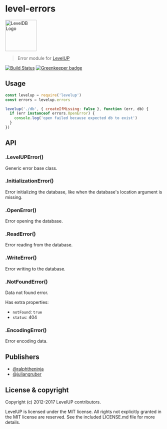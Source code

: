 
# level-errors

<img alt="LevelDB Logo" height="100" src="http://leveldb.org/img/logo.svg">

> Error module for [LevelUP](https://github.com/rvagg/node-levelup)

[![Build Status](https://travis-ci.org/Level/errors.png)](https://travis-ci.org/Level/errors)
[![Greenkeeper badge](https://badges.greenkeeper.io/Level/errors.svg)](https://greenkeeper.io/)

## Usage

```js
const levelup = require('levelup')
const errors = levelup.errors

levelup('./db', { createIfMissing: false }, function (err, db) {
  if (err instanceof errors.OpenError) {
    console.log('open failed because expected db to exist')
  }
})
```

## API

### .LevelUPError()

  Generic error base class.

### .InitializationError()

  Error initializing the database, like when the database's location argument is missing.

### .OpenError()

  Error opening the database.

### .ReadError()

  Error reading from the database.

### .WriteError()

  Error writing to the database.

### .NotFoundError()

  Data not found error.

  Has extra properties:

  - `notFound`: `true`
  - `status`: 404

### .EncodingError()

  Error encoding data.

## Publishers

* [@ralphtheninja](https://github.com/ralphtheninja)
* [@juliangruber](https://github.com/juliangruber)

## License &amp; copyright

Copyright (c) 2012-2017 LevelUP contributors.

LevelUP is licensed under the MIT license. All rights not explicitly granted in the MIT license are reserved. See the included LICENSE.md file for more details.
